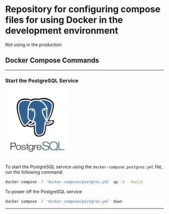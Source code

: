# Repository for configuring compose files for using Docker in the development environment
Not using in the production

## Docker Compose Commands

---

### Start the PostgreSQL Service
<img src="images/postgresql_logo.svg" alt="PostgreSQL Logo" width="200">

To start the PostgreSQL service using the `docker-compose.postgres.yml` file, run the following command:

```bash
docker compose -f 'docker-compose/postgres.yml' up -d --build
```

To power off the PostgreSQL service
```bash
docker compose -f 'docker-compose/postgres.yml' down
```

---

